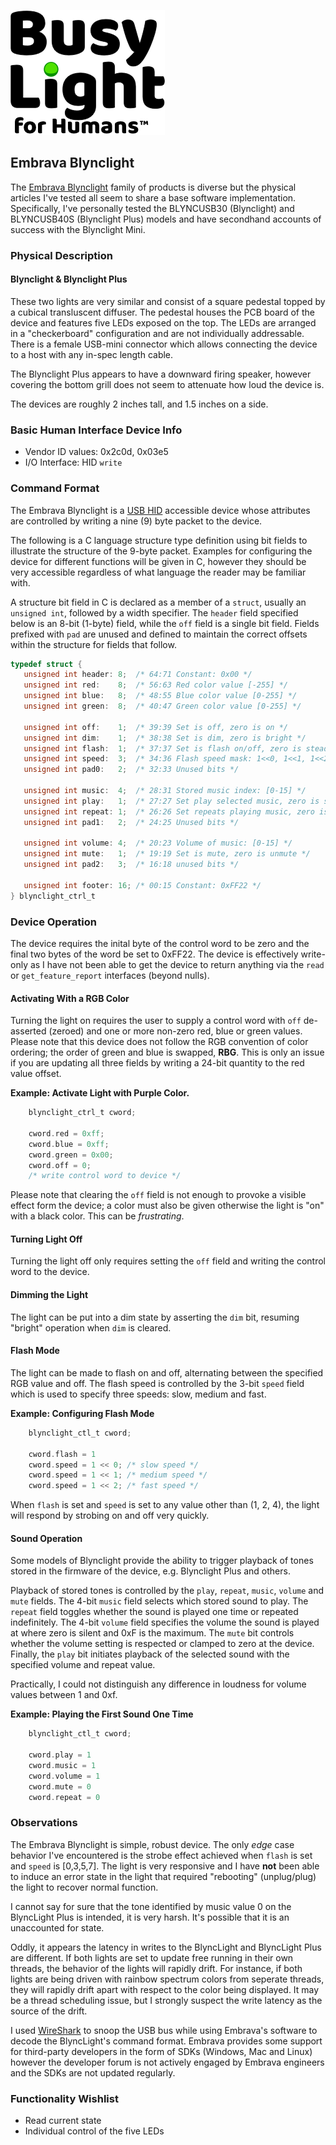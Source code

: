 ![BusyLight Project Logo][1]

## Embrava Blynclight

The [Embrava Blynclight][0] family of products is diverse but the physical
articles I've tested all seem to share a base software
implementation. Specifically, I've personally tested the BLYNCUSB30
(Blynclight) and BLYNCUSB40S (Blynclight Plus) models and have
secondhand accounts of success with the Blynclight Mini.

### Physical Description

#### Blynclight & Blynclight Plus

These two lights are very similar and consist of a square pedestal
topped by a cubical transluscent diffuser. The pedestal houses the PCB
board of the device and features five LEDs exposed on the top. The
LEDs are arranged in a "checkerboard" configuration and are not
individually addressable. There is a female USB-mini connector which
allows connecting the device to a host with any in-spec length cable.

The Blynclight Plus appears to have a downward firing speaker, however
covering the bottom grill does not seem to attenuate how loud the
device is.

The devices are roughly 2 inches tall, and 1.5 inches on a side. 

### Basic Human Interface Device Info 

- Vendor ID values: 0x2c0d, 0x03e5
- I/O Interface: HID `write`

### Command Format

The Embrava Blynclight is a [USB HID][H] accessible device whose
attributes are controlled by writing a nine (9) byte packet to the
device.

The following is a C language structure type definition using bit
fields to illustrate the structure of the 9-byte packet. Examples
for configuring the device for different functions will be given
in C, however they should be very accessible regardless of what
language the reader may be familiar with. 

A structure bit field in C is declared as a member of a `struct`,
usually an `unsigned int`, followed by a width specifier. The
`header` field specified below is an 8-bit (1-byte) field, while
the `off` field is a single bit field. Fields prefixed with `pad`
are unused and defined to maintain the correct offsets within the
structure for fields that follow. 

```C
typedef struct {
   unsigned int header: 8;  /* 64:71 Constant: 0x00 */
   unsigned int red:    8;  /* 56:63 Red color value [-255] */
   unsigned int blue:   8;  /* 48:55 Blue color value [0-255] */
   unsigned int green:  8;  /* 40:47 Green color value [0-255] */

   unsigned int off:    1;  /* 39:39 Set is off, zero is on */
   unsigned int dim:    1;  /* 38:38 Set is dim, zero is bright */
   unsigned int flash:  1;  /* 37:37 Set is flash on/off, zero is steady */
   unsigned int speed:  3;  /* 34:36 Flash speed mask: 1<<0, 1<<1, 1<<2 */
   unsigned int pad0:   2;  /* 32:33 Unused bits */
   
   unsigned int music:  4;  /* 28:31 Stored music index: [0-15] */
   unsigned int play:   1;  /* 27:27 Set play selected music, zero is stop */
   unsigned int repeat: 1;  /* 26:26 Set repeats playing music, zero is once */
   unsigned int pad1:   2;  /* 24:25 Unused bits */
   
   unsigned int volume: 4;  /* 20:23 Volume of music: [0-15] */
   unsigned int mute:   1;  /* 19:19 Set is mute, zero is unmute */
   unsigned int pad2:   3;  /* 16:18 unused bits */
   
   unsigned int footer: 16; /* 00:15 Constant: 0xFF22 */
} blynclight_ctrl_t
```

### Device Operation

The device requires the inital byte of the control word to be zero and
the final two bytes of the word be set to 0xFF22. The device is
effectively write-only as I have not been able to get the device to
return anything via the `read` or `get_feature_report` interfaces
(beyond nulls).

#### Activating With a RGB Color

Turning the light on requires the user to supply a control word with
`off` de-asserted (zeroed) and one or more non-zero red, blue or green
values.  Please note that this device does not follow the RGB
convention of color ordering; the order of green and blue is swapped,
**RBG**. This is only an issue if you are updating all three fields
by writing a 24-bit quantity to the red value offset. 

**Example: Activate Light with Purple Color.**
```C
	blynclight_ctrl_t cword;
	
	cword.red = 0xff;
	cword.blue = 0xff;
	cword.green = 0x00;
	cword.off = 0;
	/* write control word to device */
```	

Please note that clearing the `off` field is not enough to provoke a
visible effect form the device; a color must also be given otherwise
the light is "on" with a black color. This can be _frustrating_.

#### Turning Light Off

Turning the light off only requires setting the `off` field and writing
the control word to the device.


#### Dimming the Light

The light can be put into a dim state by asserting the `dim` bit, resuming
"bright" operation when `dim` is cleared.

#### Flash Mode

The light can be made to flash on and off, alternating between the
specified RGB value and off. The flash speed is controlled by the
3-bit `speed` field which is used to specify three speeds: slow, medium
and fast. 

**Example: Configuring Flash Mode**
```C
	blynclight_ctl_t cword;
	
	cword.flash = 1
	cword.speed = 1 << 0; /* slow speed */
	cword.speed = 1 << 1; /* medium speed */
	cword.speed = 1 << 2; /* fast speed */
```

When `flash` is set and `speed` is set to any value other than (1, 2, 4),
the light will respond by strobing on and off very quickly. 

#### Sound Operation

Some models of Blynclight provide the ability to trigger playback of tones
stored in the firmware of the device, e.g. Blynclight Plus and others.

Playback of stored tones is controlled by the `play`, `repeat`,
`music`, `volume` and `mute` fields. The 4-bit `music` field selects
which stored sound to play. The `repeat` field toggles whether the
sound is played one time or repeated indefinitely.  The 4-bit `volume`
field specifies the volume the sound is played at where zero is silent
and 0xF is the maximum. The `mute` bit controls whether the volume
setting is respected or clamped to zero at the device. Finally, the
`play` bit initiates playback of the selected sound with the specified
volume and repeat value.

Practically, I could not distinguish any difference in loudness
for volume values between 1 and 0xf.

**Example: Playing the First Sound One Time**
```C
    blynclight_ctl_t cword;
	
	cword.play = 1
	cword.music = 1
	cword.volume = 1
	cword.mute = 0
	cword.repeat = 0
```

### Observations

The Embrava Blynclight is simple, robust device. The only _edge_ case
behavior I've encountered is the strobe effect achieved when `flash`
is set and `speed` is [0,3,5,7].  The light is very responsive and I
have **not** been able to induce an error state in the light that
required "rebooting" (unplug/plug) the light to recover normal
function.

I cannot say for sure that the tone identified by music value 0 on the
BlyncLight Plus is intended, it is very harsh. It's possible that it
is an unaccounted for state.

Oddly, it appears the latency in writes to the BlyncLight and
BlyncLight Plus are different. If both lights are set to update free
running in their own threads, the behavior of the lights will rapidly
drift. For instance, if both lights are being driven with rainbow
spectrum colors from seperate threads, they will rapidly drift apart
with respect to the color being displayed. It may be a thread
scheduling issue, but I strongly suspect the write latency as the
source of the drift.

I used [WireShark][W] to snoop the USB bus while using Embrava's
software to decode the BlyncLight's command format. Embrava provides
some support for third-party developers in the form of SDKs (Windows,
Mac and Linux) however the developer forum is not actively engaged by
Embrava engineers and the SDKs are not updated regularly.

### Functionality Wishlist 

- Read current state
- Individual control of the five LEDs

[0]: https://embrava.com
[1]: https://github.com/JnyJny/busylight/blob/master/docs/assets/BusyLightLogo.png
[H]: https://github.com/libusb/hidapi
[W]: https://wireshark.com
